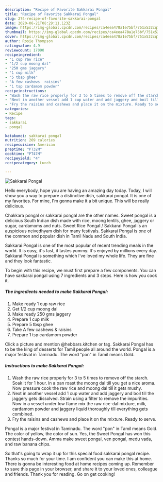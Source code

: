 ```yaml
---
description: "Recipe of Favorite Sakkarai Pongal"
title: "Recipe of Favorite Sakkarai Pongal"
slug: 274-recipe-of-favorite-sakkarai-pongal
date: 2020-06-21T08:29:11.123Z
image: https://img-global.cpcdn.com/recipes/ca4eea478a1e75bf/751x532cq70/sakkarai-pongal-recipe-main-photo.jpg
thumbnail: https://img-global.cpcdn.com/recipes/ca4eea478a1e75bf/751x532cq70/sakkarai-pongal-recipe-main-photo.jpg
cover: https://img-global.cpcdn.com/recipes/ca4eea478a1e75bf/751x532cq70/sakkarai-pongal-recipe-main-photo.jpg
author: Rosie Thompson
ratingvalue: 4.9
reviewcount: 17090
recipeingredient:
- "1 cup raw rice"
- "1/2 cup moong dal"
- "250 gms jaggery"
- "1 cup milk"
- "5 tbsp ghee"
- "A few cashews  raisins"
- "1 tsp cardamom powder"
recipeinstructions:
- "Wash the raw rice properly for 3 to 5 times to remove off the starch. Soak it for 1 hour. In a pan roast the moong dal till you get a nice aroma. Now pressure cook the raw rice and moong dal till it gets mushy."
- "Next in another vessel add 1 cup water and add jaggery and boil till the jaggery gets dissolved. Strain using a filter to remove the impurities. Now in a vessel under low flame mix the raw rice-dal mixture, milk, cardamom powder and jaggery liquid thoroughly till everything gets combined."
- "Fry the raisins and cashews and place it on the mixture. Ready to serve."
categories:
- Recipe
tags:
- sakkarai
- pongal

katakunci: sakkarai pongal 
nutrition: 269 calories
recipecuisine: American
preptime: "PT32M"
cooktime: "PT47M"
recipeyield: "4"
recipecategory: Lunch

---
```



![Sakkarai Pongal](https://img-global.cpcdn.com/recipes/ca4eea478a1e75bf/751x532cq70/sakkarai-pongal-recipe-main-photo.jpg)

Hello everybody, hope you are having an amazing day today. Today, I will show you a way to prepare a distinctive dish, sakkarai pongal. It is one of my favorites. For mine, I'm gonna make it a bit unique. This will be really delicious.

Chakkara pongal or sakkarai pongal are the other names. Sweet pongal is a delicious South Indian dish made with rice, moong lentils, ghee, jaggery or sugar, cardamoms and nuts. Sweet Rice Pongal / Sakkarai Pongal is an auspicious neivedhyam dish for many festivals. Sakkarai Pongal is one of the common and popular dish in Tamil Nadu and South India.

Sakkarai Pongal is one of the most popular of recent trending meals in the world. It is easy, it's fast, it tastes yummy. It's enjoyed by millions every day. Sakkarai Pongal is something which I've loved my whole life. They are fine and they look fantastic.


To begin with this recipe, we must first prepare a few components. You can have sakkarai pongal using 7 ingredients and 3 steps. Here is how you cook it.

<!--inarticleads1-->

##### The ingredients needed to make Sakkarai Pongal:

1. Make ready 1 cup raw rice
1. Get 1/2 cup moong dal
1. Make ready 250 gms jaggery
1. Prepare 1 cup milk
1. Prepare 5 tbsp ghee
1. Take A few cashews &amp; raisins
1. Prepare 1 tsp cardamom powder


Click a picture and mention @hebbars.kitchen or tag. Sakkarai Pongal has to be the king of desserts for Tamil people all around the world. Pongal is a major festival in Taminadu. The word &#34;pon&#34; in Tamil means Gold. 

<!--inarticleads2-->

##### Instructions to make Sakkarai Pongal:

1. Wash the raw rice properly for 3 to 5 times to remove off the starch. Soak it for 1 hour. In a pan roast the moong dal till you get a nice aroma. Now pressure cook the raw rice and moong dal till it gets mushy.
1. Next in another vessel add 1 cup water and add jaggery and boil till the jaggery gets dissolved. Strain using a filter to remove the impurities. Now in a vessel under low flame mix the raw rice-dal mixture, milk, cardamom powder and jaggery liquid thoroughly till everything gets combined.
1. Fry the raisins and cashews and place it on the mixture. Ready to serve.


Pongal is a major festival in Taminadu. The word &#34;pon&#34; in Tamil means Gold. The color of yellow, the color of sun. Yes, the Sweet Pongal has won this contest hands-down. Amma make sweet pongal, ven pongal, medu vada, and raw banana chips. 

So that's going to wrap it up for this special food sakkarai pongal recipe. Thanks so much for your time. I am confident you can make this at home. There is gonna be interesting food at home recipes coming up. Remember to save this page in your browser, and share it to your loved ones, colleague and friends. Thank you for reading. Go on get cooking!
